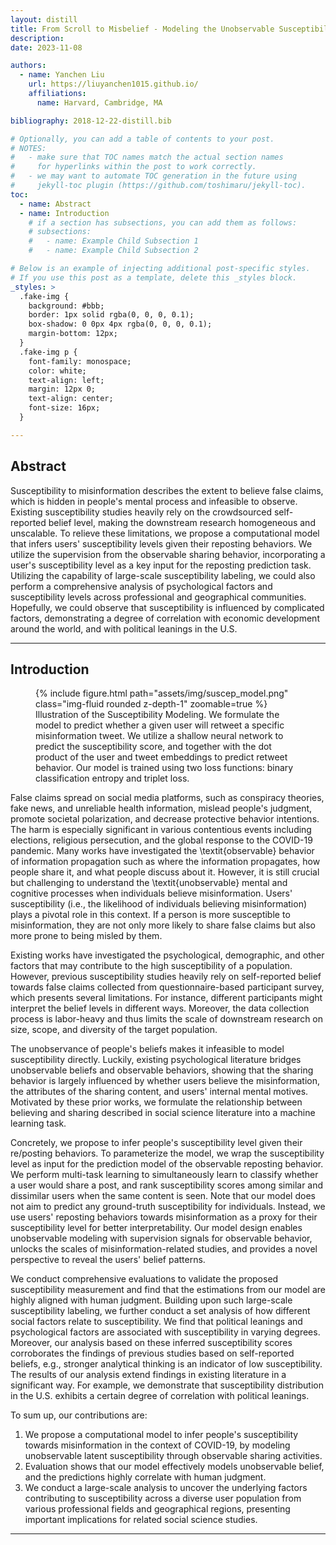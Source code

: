 ```yaml
---
layout: distill
title: From Scroll to Misbelief - Modeling the Unobservable Susceptibility to Misinformation on Social Media
description: 
date: 2023-11-08

authors:
  - name: Yanchen Liu
    url: https://liuyanchen1015.github.io/
    affiliations:
      name: Harvard, Cambridge, MA

bibliography: 2018-12-22-distill.bib

# Optionally, you can add a table of contents to your post.
# NOTES:
#   - make sure that TOC names match the actual section names
#     for hyperlinks within the post to work correctly.
#   - we may want to automate TOC generation in the future using
#     jekyll-toc plugin (https://github.com/toshimaru/jekyll-toc).
toc:
  - name: Abstract
  - name: Introduction
    # if a section has subsections, you can add them as follows:
    # subsections:
    #   - name: Example Child Subsection 1
    #   - name: Example Child Subsection 2

# Below is an example of injecting additional post-specific styles.
# If you use this post as a template, delete this _styles block.
_styles: >
  .fake-img {
    background: #bbb;
    border: 1px solid rgba(0, 0, 0, 0.1);
    box-shadow: 0 0px 4px rgba(0, 0, 0, 0.1);
    margin-bottom: 12px;
  }
  .fake-img p {
    font-family: monospace;
    color: white;
    text-align: left;
    margin: 12px 0;
    text-align: center;
    font-size: 16px;
  }

---
```


## Abstract

Susceptibility to misinformation describes the extent to believe false claims, which is hidden in people's mental process and infeasible to observe. Existing susceptibility studies heavily rely on the crowdsourced self-reported belief level, making the downstream research homogeneous and unscalable. To relieve these limitations, we propose a computational model that infers users' susceptibility levels given their reposting behaviors. We utilize the supervision from the observable sharing behavior, incorporating a user's susceptibility level as a key input for the reposting prediction task. Utilizing the capability of large-scale susceptibility labeling, we could also perform a comprehensive analysis of psychological factors and susceptibility levels across professional and geographical communities. Hopefully, we could observe that susceptibility is influenced by complicated factors, demonstrating a degree of correlation with economic development around the world, and with political leanings in the U.S.

***

## Introduction

<div class="col-sm mt-3 mt-md-0">
    <figure>
        {% include figure.html path="assets/img/suscep_model.png" class="img-fluid rounded z-depth-1" zoomable=true %}
        <figcaption>Illustration of the Susceptibility Modeling. We formulate the model to predict whether a given user will retweet a specific misinformation tweet. We utilize a shallow neural network to predict the susceptibility score, and together with the dot product of the user and tweet embeddings to predict retweet behavior. Our model is trained using two loss functions: binary classification entropy and triplet loss.</figcaption>
    </figure>
</div>

False claims spread on social media platforms, such as conspiracy theories, fake news, and unreliable health information, mislead people's judgment, promote societal polarization, and decrease protective behavior intentions<d-cite key="pennycook2021psychology"></d-cite><d-cite key="Thier2021HealthMisinformation"></d-cite>. The harm is especially significant in various contentious events including elections, religious persecution, and the global response to the COVID-19 pandemic<d-cite key="Ecker2022PsychologicalDriversMisinformation"></d-cite>. 
Many works have investigated the \textit{observable} behavior of information propagation such as where the information propagates<d-cite key="Taylor2023WhereDoesYour"></d-cite>, how people share it<d-cite key="Yang2021COVID19InfodemicTwitter"></d-cite>, and what people discuss about it<d-cite key="Gupta2023PolarisedSocialMedia"></d-cite>. However, it is still crucial but challenging to understand the \textit{unobservable} mental and cognitive processes  when individuals believe misinformation<d-cite key="Ecker2022PsychologicalDriversMisinformation"></d-cite>. Users' susceptibility (i.e., the likelihood of individuals believing misinformation) plays a pivotal role in this context. If a person is more susceptible to misinformation, they are not only more likely to share false claims but also more prone to being misled by them<d-cite key="Scherer2020WhoSusceptibleOnline"></d-cite>.

Existing works have investigated the psychological, demographic, and other factors that may contribute to the high susceptibility of a population<d-cite key="Brashier2020AgingEraFake"></d-cite><d-cite key="Pennycook2020WhoFallsFake"></d-cite>.
However, previous susceptibility studies heavily rely on self-reported belief towards false claims collected from questionnaire-based participant survey<d-cite key="Escola-Gascon2021CriticalThinkingPredicts"></d-cite><d-cite key="Rosenzweig2021HappinessSurpriseAre"></d-cite>, which presents several limitations. For instance, different participants might interpret the belief levels in different ways. Moreover, the data collection process is labor-heavy and thus limits the scale of downstream research on size, scope, and diversity of the target population<d-cite key="Nan2022WhyPeopleBelieve"></d-cite>.

The unobservance of people's beliefs makes it infeasible to model susceptibility directly. Luckily, existing psychological literature bridges unobservable beliefs and observable behaviors, showing that the sharing behavior is largely influenced by whether users believe the misinformation<d-cite key="Altay2022WhyFewPeople"></d-cite><d-cite key="Atske2019ManyAmericansSay"></d-cite>, the attributes of the sharing content<d-cite key="pennycook2021psychology"></d-cite><d-cite key="van2022misinformation"></d-cite>, and users' internal mental motives<d-cite key="Brady2020MADModelMoral"></d-cite><d-cite key="Islam2020MisinformationSharingSocial"></d-cite>. Motivated by these prior works, we formulate the relationship between believing and sharing described in social science literature into a machine learning task.

Concretely, we propose to infer people's susceptibility level given their re/posting behaviors. To parameterize the model, we wrap the susceptibility level as input for the prediction model of the observable reposting behavior. We perform multi-task learning to simultaneously learn to classify whether a user would share a post, and rank susceptibility scores among similar and dissimilar users when the same content is seen. Note that our model does not aim to predict any ground-truth susceptibility for individuals. Instead, we use users' reposting behaviors towards misinformation as a proxy for their susceptibility level for better interpretability. Our model design enables unobservable modeling with supervision signals for observable behavior, unlocks the scales of misinformation-related studies, and provides a novel perspective to reveal the users' belief patterns.

We conduct comprehensive evaluations to validate the proposed susceptibility measurement and find that the estimations from our model are highly aligned with human judgment. Building upon such large-scale susceptibility labeling, we further conduct a set analysis of how different social factors relate to susceptibility. We find that political leanings and psychological factors are associated with susceptibility in varying degrees. Moreover, our analysis based on these inferred susceptibility scores corroborates the findings of previous studies based on self-reported beliefs, e.g., stronger analytical thinking is an indicator of low susceptibility. The results of our analysis extend findings in existing literature in a significant way. For example, we demonstrate that susceptibility distribution in the U.S. exhibits a certain degree of correlation with political leanings.

To sum up, our contributions are:
1. We propose a computational model to infer people's susceptibility towards misinformation in the context of COVID-19, by modeling unobservable latent susceptibility through observable sharing activities.
2. Evaluation shows that our model effectively models unobservable belief, and the predictions highly correlate with human judgment.
3. We conduct a large-scale analysis to uncover the underlying factors contributing to susceptibility across a diverse user population from various professional fields and geographical regions, presenting important implications for related social science studies.

***
